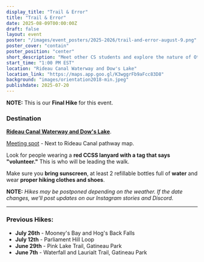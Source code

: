 ```yaml
---
display_title: "Trail & Error"
title: "Trail & Error"
date: 2025-08-09T00:00:00Z
draft: false
layout: event
poster: "/images/event_posters/2025-2026/trail-and-error-august-9.png"
poster_cover: "contain"
poster_position: "center"
short_description: "Meet other CS students and explore the nature of Ottawa-Gatineau!"
start_time: "1:00 PM EST"
location: "Rideau Canal Waterway and Dow's Lake"
location_link: "https://maps.app.goo.gl/K3wggrFb9aFcc83D8"
background: "images/orientation2018-min.jpeg"
publishdate: 2025-07-20
---
```

**NOTE:** This is our **Final Hike** for this event.

### Destination
[**Rideau Canal Waterway and Dow's Lake**](https://www.alltrails.com/trail/canada/ontario/rideau-canal-waterway-and-dows-lake-loop).

[Meeting spot](https://maps.app.goo.gl/K3wggrFb9aFcc83D8) - Next to Rideau Canal pathway map.

Look for people wearing a **red CCSS lanyard with a tag that says "volunteer."** This is who will be leading the walk. 

Make sure you **bring sunscreen**, at least 2 refillable bottles full of **water** and wear **proper hiking clothes and shoes**.

**NOTE:** *Hikes may be postponed depending on the weather. If the date changes, we’ll post updates on our Instagram stories and Discord.*

---

### Previous Hikes:
- **July 26th** - Mooney's Bay and Hog's Back Falls
- **July 12th** - Parliament Hill Loop
- **June 29th** - Pink Lake Trail, Gatineau Park
- **June 7th** - Waterfall and Laurialt Trail, Gatineau Park